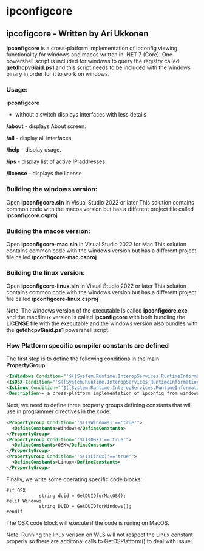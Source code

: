 # ipconfigcore
## ipcofigcore - Written by Ari Ukkonen

**ipconfigcore** is a cross-platform implementation of ipconfig viewing functionality for windows and macos written in .NET 7 (Core).
One powershell script is included for windows to query the registry called **getdhcpv6iaid.ps1** and this script needs to be included
with the windows binary in order for it to work on windows.

### Usage:
**ipconfigcore**

 - without a switch displays interfaces with less details

**/about** - displays About screen.

**/all** - display all interfaces

**/help** - display usage.

**/ips** - display list of active IP addresses.

**/license** - displays the license

### Building the windows version:

Open **ipconfigcore.sln** in Visual Studio 2022 or later
This solution contains common code with the macos version but has a different project file called **ipconfigcore.csproj**

### Building the macos version:

Open **ipconfigcore-mac.sln** in Visual Studio 2022 for Mac
This solution contains common code with the windows version but has a different project file called **ipconfigcore-mac.csproj**

### Building the linux version:

Open **ipconfigcore-linux.sln** in Visual Studio 2022 or later
This solution contains common code with the windows version but has a different project file called **ipconfigcore-linux.csproj**


Note: The windows version of the executable is called **ipconfigcore.exe** and the mac/linux version is called **ipconfigcore** with
both bundling the **LICENSE** file with the executable and the windows version also bundles with the **getdhcpv6iaid.ps1** powershell script.

### How Platform specific compiler constants are defined
The first step is to define the following conditions in the main **PropertyGroup**.
```xml
<IsWindows Condition="'$([System.Runtime.InteropServices.RuntimeInformation]::IsOSPlatform($([System.Runtime.InteropServices.OSPlatform]::Windows)))' == 'true'">true</IsWindows> 
<IsOSX Condition="'$([System.Runtime.InteropServices.RuntimeInformation]::IsOSPlatform($([System.Runtime.InteropServices.OSPlatform]::OSX)))' == 'true'">true</IsOSX> 
<IsLinux Condition="'$([System.Runtime.InteropServices.RuntimeInformation]::IsOSPlatform($([System.Runtime.InteropServices.OSPlatform]::Linux)))' == 'true'">true</IsLinux>
<Description>- a cross-platform implementation of ipconfig from windows.</Description>
``` 
Next, we need to define three property groups defining constants that will use in programmer directives in the code:
```xml
<PropertyGroup Condition="'$(IsWindows)'=='true'">
  <DefineConstants>Windows</DefineConstants>
</PropertyGroup>
<PropertyGroup Condition="'$(IsOSX)'=='true'">
  <DefineConstants>OSX</DefineConstants>
</PropertyGroup>
<PropertyGroup Condition="'$(IsLinux)'=='true'">
  <DefineConstants>Linux</DefineConstants>
</PropertyGroup>
 ```

Finally, we write some operating specific code blocks:
```
#if OSX
            string duid = GetDUIDforMacOS();
#elif Windows
            string DUID = GetDUIDforWindows();
#endif
```
The OSX code block will execute if the code is runing on MacOS.

Note: Running the linux verison on WLS will not respect the Linux constant properly so there are additonal calls to GetOSPlatform() to deal with issue.
